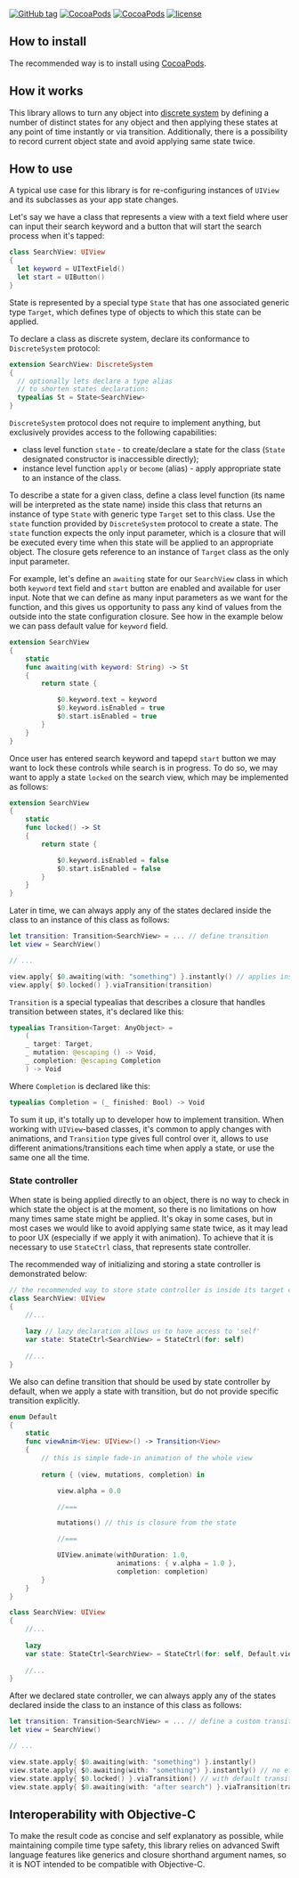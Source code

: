 [![GitHub tag](https://img.shields.io/github/tag/XCEssentials/State.svg)](https://github.com/XCEssentials/State/releases)
[![CocoaPods](https://img.shields.io/cocoapods/v/XCEState.svg)](https://cocoapods.org/?q=XCEState)
[![CocoaPods](https://img.shields.io/cocoapods/p/XCEState.svg)](https://cocoapods.org/?q=XCEState)
[![license](https://img.shields.io/github/license/XCEssentials/State.svg)](https://opensource.org/licenses/MIT)

## How to install

The recommended way is to install using [CocoaPods](https://cocoapods.org/?q=XCEState).

## How it works

This library allows to turn any object into [discrete system](https://en.wikipedia.org/wiki/Discrete_system) by defining a number of distinct states for any object and then applying these states at any point of time instantly or via transition. Additionally, there is a possibility to record current object state and avoid applying same state twice.

## How to use

A typical use case for this library is for re-configuring instances of `UIView` and its subclasses as your app state changes.

Let's say we have a class that represents a view with a text field where user can input their search keyword and a button that will start the search process when it's tapped:

```swift
class SearchView: UIView
{
  let keyword = UITextField()
  let start = UIButton()
}
```

State is represented by a special type `State` that has one associated generic type `Target`, which defines type of objects to which this state can be applied.

To declare a class as discrete system, declare its conformance to `DiscreteSystem` protocol:

```swift
extension SearchView: DiscreteSystem
{
  // optionally lets declare a type alias
  // to shorten states declaration:
  typealias St = State<SearchView>
}
```

`DiscreteSystem` protocol does not require to implement anything, but exclusively provides access to the following capabilities:

- class level function `state` - to create/declare a state for the class (`State` designated constructor is inaccessible directly);
- instance level function `apply` or `become` (alias) - apply appropriate state to an instance of the class.

To describe a state for a given class, define a class level function (its name will be interpreted as the state name) inside this class that returns an instance of type `State` with generic type `Target` set to this class. Use the `state` function provided by `DiscreteSystem` protocol to create a state. The `state` function expects the only input parameter, which is a closure that will be executed every time when this state will be applied to an appropriate object. The closure gets reference to an instance of `Target` class as the only input parameter.

For example, let's define an `awaiting` state for our `SearchView` class in which both `keyword` text field and `start` button are enabled and available for user input. Note that we can define as many input parameters as we want for the function, and this gives us opportunity to pass any kind of values from the outside into the state configuration closure. See how in the example below we can pass default value for `keyword` field.

```swift
extension SearchView
{
    static
    func awaiting(with keyword: String) -> St
    {
        return state {

            $0.keyword.text = keyword
            $0.keyword.isEnabled = true
            $0.start.isEnabled = true
        }
    }
}
```

Once user has entered search keyword and tapepd `start` button we may want to lock these controls while search is in progress. To do so, we may want to apply a state `locked` on the search view, which may be implemented as follows:

```swift
extension SearchView
{
    static
    func locked() -> St
    {
        return state {

            $0.keyword.isEnabled = false
            $0.start.isEnabled = false
        }
    }
}
```

Later in time, we can always apply any of the states declared inside the class to an instance of this class as follows:

```swift
let transition: Transition<SearchView> = ... // define transition
let view = SearchView()

// ...

view.apply{ $0.awaiting(with: "something") }.instantly() // applies instantly
view.apply{ $0.locked() }.viaTransition(transition) 

```

`Transition` is a special typealias that describes a closure that handles transition between states, it's declared like this:

```swift
typealias Transition<Target: AnyObject> =
    (
    _ target: Target,
    _ mutation: @escaping () -> Void,
    _ completion: @escaping Completion
    ) -> Void
```

Where `Completion` is declared like this:

```swift
typealias Completion = (_ finished: Bool) -> Void
```

To sum it up, it's totally up to developer how to implement transition. When working with `UIView`-based classes, it's common to apply changes with animations, and `Transition` type gives full control over it, allows to use different animations/transitions each time when apply a state, or use the same one all the time.

### State controller

When state is being applied directly to an object, there is no way to check in which state the object is at the moment, so there is no limitations on how many times same state might be applied. It's okay in some cases, but in most cases we would like to avoid applying same state twice, as it may lead to poor UX (especially if we apply it with animation). To achieve that it is necessary to use `StateCtrl` class, that represents state controller.

The recommended way of initializing and storing a state controller is demonstrated below:

```swift
// the recommended way to store state controller is inside its target class
class SearchView: UIView
{
	//...
	
	lazy // lazy declaration allows us to have access to 'self'
    var state: StateCtrl<SearchView> = StateCtrl(for: self)
	
	//...
}
```

We also can define transition that should be used by state controller by default, when we apply a state with transition, but do not provide specific transition explicitly.

```swift
enum Default
{
	static
    func viewAnim<View: UIView>() -> Transition<View>
    {
    	// this is simple fade-in animation of the whole view
    
        return { (view, mutations, completion) in

            view.alpha = 0.0

            //===

            mutations() // this is closure from the state

            //===

            UIView.animate(withDuration: 1.0,
                           animations: { v.alpha = 1.0 },
                           completion: completion)
        }
    }
}

class SearchView: UIView
{
	//...
	
	lazy
    var state: StateCtrl<SearchView> = StateCtrl(for: self, Default.viewAnim())
	
	//...
}
```

After we declared state controller, we can always apply any of the states declared inside the class to an instance of this class as follows:

```swift
let transition: Transition<SearchView> = ... // define a custom transition
let view = SearchView()

// ...

view.state.apply{ $0.awaiting(with: "something") }.instantly()
view.state.apply{ $0.awaiting(with: "something") }.instantly() // no effect
view.state.apply{ $0.locked() }.viaTransition() // with default transition
view.state.apply{ $0.awaiting(with: "after search") }.viaTransition(transition)
```

## Interoperability with Objective-C

To make the result code as concise and self explanatory as possible, while maintaining compile time type safety, this library relies on advanced Swift language features like generics and closure shorthand argument names, so it is NOT intended to be compatible with Objective-C.